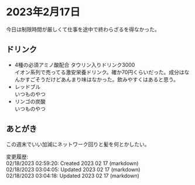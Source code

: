# 2023年2月17日

今日は制限時間が厳しくて仕事を途中で終わらざるを得なかった。

## ドリンク

- 4種の必須アミノ酸配合 タウリン入りドリンク3000  
イオン系列で売ってる激安栄養ドリンク。確か70円くらいだった。成分はなんかすごそうだけどあんまり味はなかった。飲みやすくはあると思う。
- レッドブル  
いつものやつ
- リンゴの炭酸  
いつものやつ

## あとがき

この週末でいい加減にネットワーク回りと髪を何とかしたい。

変更履歴:  
02/18/2023 02:59:20: Created 2023 02 17 (markdown)  
02/18/2023 03:04:05: Updated 2023 02 17 (markdown)  
02/18/2023 03:04:18: Updated 2023 02 17 (markdown)  
